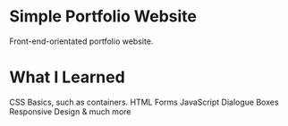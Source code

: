 # Simple Portfolio Website
Front-end-orientated portfolio website. 

# What I Learned
CSS Basics, such as containers. 
HTML Forms 
JavaScript Dialogue Boxes 
Responsive Design 
& much more
